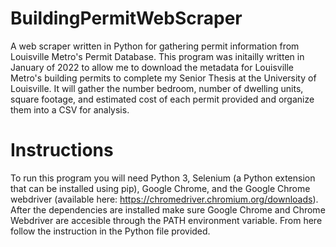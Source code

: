 # BuildingPermitWebScraper
A web scraper written in Python for gathering permit information from Louisville Metro's Permit Database. This program was initailly written in January of 2022 to allow me to download the metadata for Louisville Metro's building permits to complete my Senior Thesis at the University of Louisville. It will gather the number bedroom, number of dwelling units, square footage, and estimated cost of each permit provided and organize them into a CSV for analysis.
# Instructions
To run this program you will need Python 3, Selenium (a Python extension that can be installed using pip), Google Chrome, and the Google Chrome webdriver (available here: https://chromedriver.chromium.org/downloads). 
After the dependencies are installed make sure Google Chrome and Chrome Webdriver are accesible through the PATH environment variable.
From here follow the instruction in the Python file provided.
